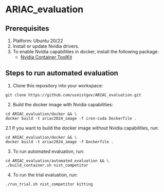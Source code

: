 # ARIAC_evaluation

## Prerequisites

1. Platform: Ubuntu 20/22
2. Install or update Nvidia drivers.
3. To enable Nvidia capabilities in docker, install the following package:
   - [Nvidia Container ToolKit](https://docs.nvidia.com/datacenter/cloud-native/container-toolkit/latest/install-guide.html)


## Steps to run automated evaluation

1. Clone this repository into your workspace:
```
git clone https://github.com/usnistgov/ARIAC_evaluation.git
```

2. Build the docker image with Nvidia capabilities:
```
cd ARIAC_evaluation/docker && \
docker build -t ariac2024_image -f iron-cuda Dockerfile .
```
2.1 If you want to build the docker image without Nvidia capabilities, run:
```
cd ARIAC_evaluation/docker && \
docker build -t ariac2024_image -f Dockerfile .
```

3. To run automated evaluation, run:
```
cd ARIAC_evaluation/automated_evaluation && \
./build_container.sh nist_competitor
```

4. To run the trial evaluation, run:
```
./run_trial.sh nist_competitor kitting
```
